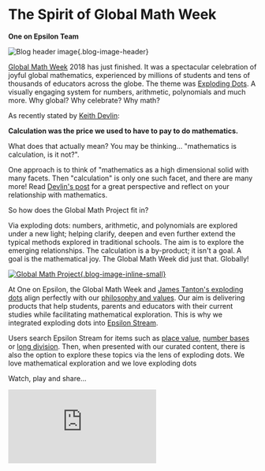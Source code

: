 # The Spirit of Global Math Week

**One on Epsilon Team**


![Blog header image](https://es-app.com/assets/73dfnm.jpg){.blog-image-header}

[Global Math Week](https://www.globalmathproject.org/learn/) 2018 has just finished. It was a spectacular celebration of joyful global mathematics, experienced by millions of students and tens of thousands of educators across the globe. The theme was [Exploding Dots](https://epsilonstream.com/topic/explodingdots/). A visually engaging system for numbers, arithmetic, polynomials and much more. Why global? Why celebrate? Why math?

As recently stated by [Keith Devlin](http://devlinsangle.blogspot.com/2018/05/calculation-was-price-we-used-to-have.html):

**Calculation was the price we used to have to pay to do mathematics.**

What does that actually mean? You may be thinking... "mathematics is calculation, is it not?".

One approach is to think of "mathematics as a high dimensional solid with many facets. Then "calculation" is only one such facet, and there are many more! Read [Devlin's post](http://devlinsangle.blogspot.com/2018/05/calculation-was-price-we-used-to-have.html) for a great perspective and reflect on your relationship with mathematics.

So how does the Global Math Project fit in?

Via exploding dots: numbers, arithmetic, and polynomials are explored under a new light; helping clarify, deepen and even further extend the typical methods explored in traditional schools. The aim is to explore the emerging relationships. The calculation is a by-product; it isn't a goal. A goal is the mathematical joy. The Global Math Week did just that. Globally!

[![Global Math Project](https://es-app.com/blog-assets/facebook_gmp_vertical.png){.blog-image-inline-small}](https://www.globalmathproject.org/partners/)

At One on Epsilon, the Global Math Week and [James Tanton's exploding dots](http://gdaymath.com/courses/exploding-dots/) align perfectly with our [philosophy and values](https://oneonepsilon.com/about-us/). Our aim is delivering products that help students, parents and educators with their current studies while facilitating mathematical exploration. This is why we integrated exploding dots into [Epsilon Stream](https://oneonepsilon.com/epsilonstream/).

Users search Epsilon Stream for items such as [place value](https://epsilonstream.com/topic/placevalue/), [number bases](https://epsilonstream.com/topic/baserepresentationofnumbers/) or [long division](https://epsilonstream.com/topic/longdivision/). Then, when presented with our curated content, there is also the option to explore these topics via the lens of exploding dots. We love mathematical exploration and we love exploding dots

Watch, play and share...

<div class="blog-video-inline"><iframe src="https://www.youtube.com/embed/7zZhs3nMYKw" frameborder="0" allow="accelerometer; autoplay; encrypted-media; gyroscope; picture-in-picture" allowfullscreen></iframe></div>